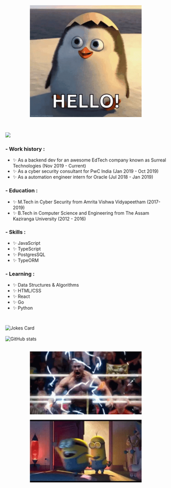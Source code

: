 <!-- Markdown -->

<div align="center">
<img hight="150" width="350" alt="GIF" align="center" src="https://github.com/de-saurabh/de-saurabh/blob/main/assets/hello.gif">
</div>

</br>
</br>

![](https://komarev.com/ghpvc/?username=de-saurabh&style=flat-square)

### - Work history :
- ✨ As a backend dev for an awesome EdTech company known as Surreal Technologies (Nov 2019 - Current)
- ✨ As a cyber security consultant for PwC India (Jan 2019 - Oct 2019)
- ✨ As a automation engineer intern for Oracle (Jul 2018 - Jan 2019)

### - Education :
- ✨ M.Tech in Cyber Security from Amrita Vishwa Vidyapeetham (2017-2019)
- ✨ B.Tech in Computer Science and Engineering from The Assam Kaziranga University (2012 - 2016)

### - Skills :
- ✨ JavaScript
- ✨ TypeScript
- ✨ PostgresSQL
- ✨ TypeORM

### - Learning :
- ✨ Data Structures & Algorithms
- ✨ HTML/CSS
- ✨ React
- ✨ Go
- ✨ Python

</br>


![Jokes Card](https://readme-jokes.vercel.app/api)<br/><br/>
![GitHub stats](https://github-readme-stats.vercel.app/api?username=de-saurabh&count_private=true)<br/><br/>
<div align="center">
  <img hight="150" width="350" alt="GIF" align="center" src="https://github.com/de-saurabh/de-saurabh/blob/main/assets/john-cena-super-saiyan.gif"></br>
</br>
  <img hight="150" width="350" alt="GIF" align="center" src="https://github.com/de-saurabh/de-saurabh/blob/main/assets/im-out-bye.gif">
</div>
<!--
**de-saurabh/de-saurabh** is a ✨ _special_ ✨ repository because its `README.md` (this file) appears on your GitHub profile.

Here are some ideas to get you started:

- 🔭 I’m currently working on ...
- 🌱 I’m currently learning ...
- 👯 I’m looking to collaborate on ...
- 🤔 I’m looking for help with ...
- 💬 Ask me about ...
- 📫 How to reach me: ...
- 😄 Pronouns: ...
- ⚡ Fun fact: ...
-->
